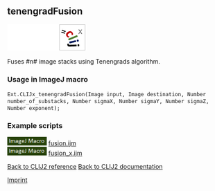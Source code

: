 ## tenengradFusion
<img src="images/mini_empty_logo.png"/><img src="images/mini_empty_logo.png"/><img src="images/mini_clijx_logo.png"/>

Fuses #n# image stacks using Tenengrads algorithm.

### Usage in ImageJ macro
```
Ext.CLIJx_tenengradFusion(Image input, Image destination, Number number_of_substacks, Number sigmaX, Number sigmaY, Number sigmaZ, Number exponent);
```




### Example scripts
<a href="https://github.com/clij/clij2-docs/blob/master/src/main/macro/fusion.ijm"><img src="images/language_macro.png" height="20"/></a> [fusion.ijm](https://github.com/clij/clij2-docs/blob/master/src/main/macro/fusion.ijm)  
<a href="https://github.com/clij/clij2-docs/blob/master/src/main/macro/fusion_x.ijm"><img src="images/language_macro.png" height="20"/></a> [fusion_x.ijm](https://github.com/clij/clij2-docs/blob/master/src/main/macro/fusion_x.ijm)  


[Back to CLIJ2 reference](https://clij.github.io/clij2-docs/reference)
[Back to CLIJ2 documentation](https://clij.github.io/clij2-docs)

[Imprint](https://clij.github.io/imprint)
